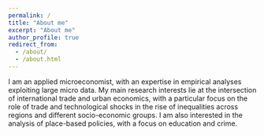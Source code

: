 ```yaml
---
permalink: /
title: "About me"
excerpt: "About me"
author_profile: true
redirect_from: 
  - /about/
  - /about.html
---
```

I am an applied microeconomist, with an expertise in empirical analyses exploiting large micro data. 
My main research interests lie at the intersection of international trade and urban economics, with a particular focus on the role of trade and technological shocks in the rise of inequalities across regions and different socio-economic groups. I am also interested in the analysis of place-based policies, with a focus on education and crime.

